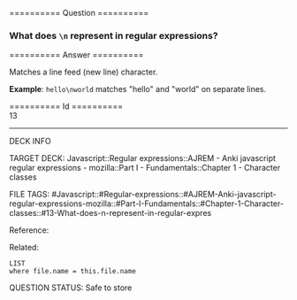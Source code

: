 ========== Question ==========  

### What does `\n` represent in regular expressions?  

========== Answer ==========  

Matches a line feed (new line) character.

**Example**: `hello\nworld` matches "hello" and "world" on separate lines.

========== Id ==========  
13

---

DECK INFO

TARGET DECK: Javascript::Regular expressions::AJREM - Anki javascript regular expressions - mozilla::Part I - Fundamentals::Chapter 1 - Character classes

FILE TAGS: #Javascript::#Regular-expressions::#AJREM-Anki-javascript-regular-expressions-mozilla::#Part-I-Fundamentals::#Chapter-1-Character-classes::#13-What-does-n-represent-in-regular-expres

Reference:

Related:

```dataview
LIST
where file.name = this.file.name
```


QUESTION STATUS: Safe to store
